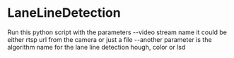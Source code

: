 # LaneLineDetection
Run this python script with the parameters
--video stream name it could be either rtsp url from the camera
or just a file
--another parameter is the algorithm name for the lane line 
detection hough, color or lsd
